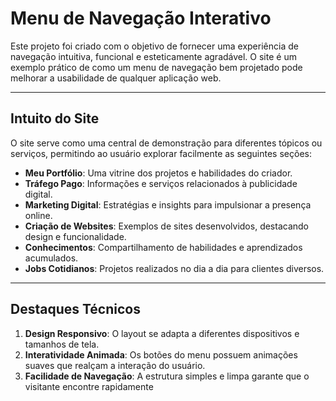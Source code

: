 # Menu de Navegação Interativo

Este projeto foi criado com o objetivo de fornecer uma experiência de navegação intuitiva, funcional e esteticamente agradável. O site é um exemplo prático de como um menu de navegação bem projetado pode melhorar a usabilidade de qualquer aplicação web.

---

## **Intuito do Site**
O site serve como uma central de demonstração para diferentes tópicos ou serviços, permitindo ao usuário explorar facilmente as seguintes seções:

- **Meu Portfólio**: Uma vitrine dos projetos e habilidades do criador.  
- **Tráfego Pago**: Informações e serviços relacionados à publicidade digital.  
- **Marketing Digital**: Estratégias e insights para impulsionar a presença online.  
- **Criação de Websites**: Exemplos de sites desenvolvidos, destacando design e funcionalidade.  
- **Conhecimentos**: Compartilhamento de habilidades e aprendizados acumulados.  
- **Jobs Cotidianos**: Projetos realizados no dia a dia para clientes diversos.  

---

## **Destaques Técnicos**
1. **Design Responsivo**: O layout se adapta a diferentes dispositivos e tamanhos de tela.  
2. **Interatividade Animada**: Os botões do menu possuem animações suaves que realçam a interação do usuário.  
3. **Facilidade de Navegação**: A estrutura simples e limpa garante que o visitante encontre rapidamente

